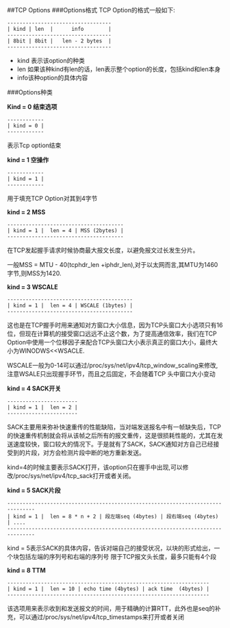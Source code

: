 ##TCP Options
###Options格式
TCP Option的格式一般如下:

    ----------------------------------
    | kind | len  |      info        |
    ----------------------------------
    | 8bit | 8bit |   len - 2 bytes  |
    ----------------------------------

- kind 表示该option的种类
- len 如果该种kind有len的话，len表示整个option的长度，包括kind和len本身
- info该种option的具体内容

###Options种类

**Kind = 0 结束选项**

    ------------
    | kind = 0 |
    ------------

表示Tcp option结束

**kind = 1 空操作**

    ------------
    | kind = 1 |
    ------------

用于填充TCP Option对其到4字节

**kind = 2 MSS**

    --------------------------------------
    | kind = 1 |  len = 4 | MSS (2bytes) |
    --------------------------------------

在TCP发起握手请求时候协商最大报文长度，以避免报文过长发生分片。

一般MSS = MTU - 40(tcphdr\_len +iphdr\_len),对于以太网而言,其MTU为1460字节,则MSS为1420.

**kind = 3 WSCALE**

    -----------------------------------------
    | kind = 1 |  len = 4 | WSCALE (1bytes) |
    -----------------------------------------

这也是在TCP握手时用来通知对方窗口大小信息，因为TCP头窗口大小选项只有16位，但现在计算机的接受窗口远远不止这个数，为了提高通信效率，我们在TCP Option中使用一个位移因子来配合TCP头窗口大小表示真正的窗口大小，最终大小为WINODWS<<WSACLE.

WSCALE一般为0-14可以通过/proc/sys/net/ipv4/tcp_window_scaling来修改,注意WSALE只出现握手环节，而且之后固定，不会随着TCP 头中窗口大小变动

**kind = 4 SACK开关**

    -----------------------
    | kind = 1 |  len = 2 |
    -----------------------

SACK主要用来弥补快速重传的性能缺陷，当对端发送报名中有一帧缺失后，TCP的快速重传机制就会将从该帧之后所有的报文重传，这是很损耗性能的，尤其在发送速度较快，窗口较大的情况下。于是就有了SACK，SACK通知对方自己已经接受到的片段，对方会检测片段中断的地方重新发送。

kind=4的时候主要表示SACK打开，该option只在握手中出现,可以修改/proc/sys/net/ipv4/tcp_sack打开或者关闭。

**kind = 5 SACK片段**

    -------------------------------------------------------------------------------
    | kind = 1 |  len = 8 * n + 2 | 段左端seq (4bytes) | 段右端seq (4bytes) | ....
    -------------------------------------------------------------------------------

kind = 5表示SACK的具体内容，告诉对端自己的接受状况，以块的形式给出，一个块包括左端的序列号和右端的序列号
限于TCP报文头长度，最多只能有4个段

**kind = 8 TTM**

    ------------------------------------------------------------------
    | kind = 1 |  len = 10 | echo time (4bytes) | ack time  (4bytes) |
    ------------------------------------------------------------------

该选项用来表示收到和发送报文的时间，用于精确的计算RTT，此外也是seq的补充，可以通过/proc/sys/net/ipv4/tcp_timestamps来打开或者关闭
